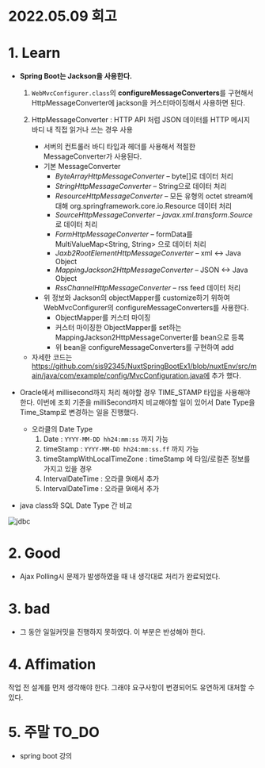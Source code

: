 # 2022.05.09 회고

# 1. Learn

- **Spring Boot는 Jackson을 사용한다.**

  1. `WebMvcConfigurer.class`의 **configureMessageConverters**를 구현해서 HttpMessageConverter에 jackson을 커스터마이징해서 사용하면 된다.

  2. HttpMessageConverter : HTTP API 처럼 JSON 데이터를 HTTP 메시지 바디 내 직접 읽거나 쓰는 경우 사용
     - 서버의 컨트롤러 바디 타입과 헤더를 사용해서 적절한 MessageConverter가 사용된다.
     - 기본 MessageConverter
       - *ByteArrayHttpMessageConverter* – byte[]로 데이터 처리
       - *StringHttpMessageConverter* – String으로 데이터 처리
       - *ResourceHttpMessageConverter* – 모든 유형의 octet stream에 대해 org.springframework.core.io.Resource 데이터 처리
       - *SourceHttpMessageConverter* – *javax.xml.transform.Source* 로 데이터 처리
       - *FormHttpMessageConverter* – formData를 MultiValueMap<String, String> 으로 데이터 처리
       - *Jaxb2RootElementHttpMessageConverter* – xml <-> Java Object
       - *MappingJackson2HttpMessageConverter* – JSON <-> Java Object
       - *RssChannelHttpMessageConverter* – rss feed 데이터 처리
     - 위 정보와 Jackson의 objectMapper를 customize하기 위하여 WebMvcConfigurer의 configureMessageConverters를 사용한다.
       - ObjectMapper를 커스터 마이징
       - 커스터 마이징한 ObjectMapper를 set하는 MappingJackson2HttpMessageConverter를 bean으로 등록
       - 위 bean을 configureMessageConverters를 구현하여 add

  - 자세한 코드는 https://github.com/sis92345/NuxtSpringBootEx1/blob/nuxtEnv/src/main/java/com/example/config/MvcConfiguration.java에 추가 했다.

- Oracle에서 millisecond까지 처리 해야할 경우 TIME_STAMP 타입을 사용해야 한다. 이번에 조회 기준을 milliSecond까지 비교해야할 일이 있어서 Date Type을 Time_Stamp로 변경하는 일을 진행했다.

  - 오라클의 Date Type
    1. Date : `YYYY-MM-DD hh24:mm:ss` 까지 가능
    2. timeStamp : `YYYY-MM-DD hh24:mm:ss.ff`  까지 가능
    3. timeStampWithLocalTimeZone : timeStamp 에 타임/로컬존 정보를 가지고 있을 경우
    4. IntervalDateTime : 오라클 9i에서 추가
    5. IntervalDateTime : 오라클 9i에서 추가

- java class와 SQL Date Type 간 비교

![jdbc](https://user-images.githubusercontent.com/68282095/167444855-47ab20b0-6f7b-485e-a23b-c6e119079450.png)

# 2. Good 

- Ajax Polling시 문제가 발생하였을 때 내 생각대로 처리가 완료되었다.

# 3. bad

- 그 동안 일일커밋을 진행하지 못하였다. 이 부분은 반성해야 한다.

# 4. Affimation

작업 전 설계를 먼저 생각해야 한다. 그래야 요구사항이 변경되어도 유연하게 대처할 수 있다. 

# 5. 주말 TO_DO

- spring boot 강의

